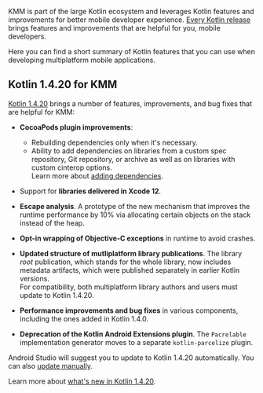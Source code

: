 [//]: # (title: What's new in Kotlin for KMM)
[//]: # (auxiliary-id: Whats_new_in_Kotlin_for_KMM)

KMM is part of the large Kotlin ecosystem and leverages Kotlin features and improvements for better mobile developer experience. 
[Every Kotlin release](https://kotlinlang.org/releases.html#release-details) brings features and improvements that are helpful for you, mobile developers. 

Here you can find a short summary of Kotlin features that you can use when developing multiplatform mobile applications.

## Kotlin 1.4.20 for KMM

[Kotlin 1.4.20](https://kotlinlang.org/docs/reference/whatsnew1420.html) brings a number of features, improvements, and bug fixes that are helpful for KMM:

* **CocoaPods plugin improvements**:
    * Rebuilding dependencies only when it's necessary.
    * Ability to add dependencies on libraries from a custom spec repository, Git repository, or archive as well as on libraries with custom cinterop options.  
      Learn more about [adding dependencies](add-dependencies.md#with-cocoapods).
     
* Support for **libraries delivered in Xcode 12**.

* **Escape analysis**. A prototype of the new mechanism that improves the runtime performance by 10% via allocating certain objects on the stack instead of the heap. 

* **Opt-in wrapping of Objective-C exceptions** in runtime to avoid crashes.

* **Updated structure of mutliplatform library publications**. The library _root_ publication, which stands for the whole library, 
now includes metadata artifacts, which were published separately in earlier Kotlin versions.  
For compatibility, both multiplatform library authors and users must update to Kotlin 1.4.20.

* **Performance improvements and bug fixes** in various components, including the ones added in Kotlin 1.4.0.

* **Deprecation of the Kotlin Android Extensions plugin**. The `Pacrelable` implementation generator moves to a separate `kotlin-parcelize` plugin.

Android Studio will suggest you to update to Kotlin 1.4.20 automatically. You can also [update manually](https://kotlinlang.org/releases.html#updating-to-a-new-release).

Learn more about [what's new in Kotlin 1.4.20](https://kotlinlang.org/docs/reference/whatsnew1420.html). 

